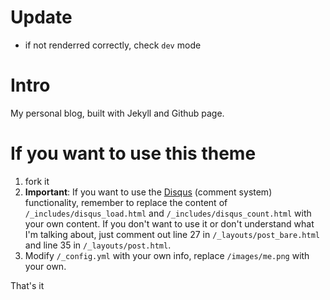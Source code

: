 # Update
- if not renderred correctly, check `dev` mode

# Intro

My personal blog, built with Jekyll and Github page.

# If you want to use this theme

1. fork it
3. **Important**: If you want to use the [Disqus][disqus] (comment system) functionality, remember to replace the content of `/_includes/disqus_load.html` and `/_includes/disqus_count.html` with your own content. If you don't want to use it or don't understand what I'm talking about, just comment out line 27 in `/_layouts/post_bare.html` and line 35 in `/_layouts/post.html`.
4. Modify `/_config.yml` with your own info, replace `/images/me.png` with your own.

That's it

[disqus]: https://disqus.com/
